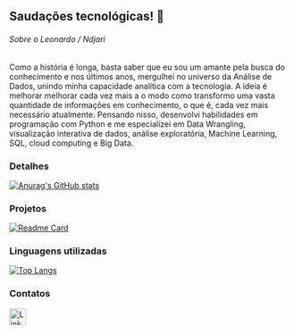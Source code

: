 ## Saudações tecnológicas! 👋


###### Sobre o Leonardo / Ndjari
Como a história é longa, basta saber que eu sou um amante pela busca do conhecimento e nos últimos anos, mergulhei no universo da Análise de Dados, unindo minha capacidade analítica com a tecnologia. A ideia é melhorar melhorar cada vez mais a o modo como transformo uma vasta quantidade de informações em conhecimento, o que é, cada vez mais necessário atualmente. Pensando nisso, desenvolvi habilidades em programação com Python e me especializei em Data Wrangling, visualização interativa de dados, análise exploratória, Machine Learning, SQL, cloud computing e Big Data.

### Detalhes

[![Anurag's GitHub stats](https://github-readme-stats.vercel.app/api?username=Ndjari&show_icons=true&theme=dark)](https://github.com/anuraghazra/github-readme-stats)

### Projetos

[![Readme Card](https://github-readme-stats.vercel.app/api/pin/?username=Ndjari&repo=Deteccao_de_Fraudes_com_Analise_de_Dados&theme=dark)](https://github.com/anuraghazra/github-readme-stats)

### Linguagens utilizadas

[![Top Langs](https://github-readme-stats.vercel.app/api/top-langs/?username=Ndjari&layout=compact)](https://github.com/anuraghazra/github-readme-stats)

### Contatos

[<img src='https://img.shields.io/badge/LinkedIn-0077B5?style=for-the-badge&logo=linkedin&logoColor=white' alt='Linkedin' height='30'>](https://www.linkedin.com/in/leonardolo2025/)
